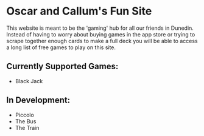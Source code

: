 # Oscar and Callum's Fun Site

This website is meant to be the 'gaming' hub for all our friends in Dunedin. Instead of having to worry about buying games in the app store or trying to scrape together enough cards to make a full deck you will be able to access a long list of free games to play on this site.

## Currently Supported Games:

- Black Jack

## In Development:

- Piccolo
- The Bus
- The Train
